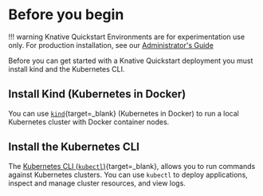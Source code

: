 # Before you begin
!!! warning
    Knative Quickstart Environments are for experimentation use only. For production installation, see our [Administrator's Guide](../admin)

Before you can get started with a Knative Quickstart deployment you must install kind and the Kubernetes CLI.

## Install Kind (Kubernetes in Docker)

You can use [`kind`](https://kind.sigs.k8s.io/docs/user/quick-start){target=_blank} (Kubernetes in Docker) to run a local Kubernetes cluster with Docker container nodes.

## Install the Kubernetes CLI

The [Kubernetes CLI (`kubectl`)](https://kubernetes.io/docs/tasks/tools/install-kubectl){target=_blank}, allows you to run commands against Kubernetes clusters. You can use `kubectl` to deploy applications, inspect and manage cluster resources, and view logs.
